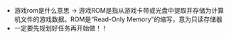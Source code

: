 - 游戏rom是什么意思 -> 游戏ROM是指从游戏卡带或光盘中提取并存储为计算机文件的游戏数据。ROM是“Read-Only Memory”的缩写，意为只读存储器
- 一定要先规划好任务再开始做！！

